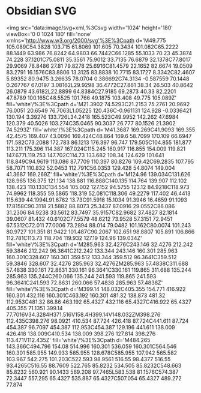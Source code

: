 # Obsidian SVG

<img src="data:image/svg+xml,%3Csvg width='1024' height='180' viewBox='0 0 1024 180' fill='none' xmlns='http://www.w3.org/2000/svg'%3E%3Cpath d='M49.775 105.089C54.3828 103.715 61.8069 101.605 70.3434 101.082C65.2222 88.1449 63.986 76.8242 64.9803 66.7442C66.1285 55.1033 70.23 45.3874 74.228 37.1201C75.0811 35.3561 75.9012 33.7135 76.6879 32.1378C77.8017 29.9069 78.8486 27.81 79.8278 25.6916C81.4579 22.1652 82.6674 19.0509 83.2791 16.1576C83.8806 13.3125 83.8838 10.7715 83.1727 8.3342C82.4607 5.89352 80.9475 3.26635 78.0704 0.386692C74.3134 -0.587559 70.1448 0.267767 67.0197 3.08162L29.9298 36.4772C27.861 38.34 26.503 40.8642 26.0879 43.6182L22.8899 64.8384C27.9185 69.2873 40.33 82.2201 47.8789 100.165C48.5525 101.766 49.1875 103.408 49.775 105.089Z' fill='white'/%3E%3Cpath d='M21.3902 74.5293C21.2153 75.2761 20.9692 76.0051 20.6549 76.7063L1.05225 120.436C-0.961131 124.928 -0.0336421 130.194 3.39276 133.726L34.2418 165.523C49.9952 142.262 47.6984 120.379 40.5026 103.274C35.0465 90.3037 26.777 80.1526 21.3902 74.5293Z' fill='white'/%3E%3Cpath d='M41.3687 169.269C41.9093 169.355 42.4575 169.407 43.0096 169.424C48.864 169.6 58.7099 170.109 66.6947 171.582C73.2088 172.783 86.1213 176.397 96.747 179.505C104.855 181.877 113.211 175.396 114.387 167.024C115.245 160.917 116.855 154.009 119.821 147.677L119.753 147.702C114.73 133.682 108.34 124.629 101.641 118.849C94.9619 113.086 87.7709 110.397 80.8276 109.42C69.2835 107.795 58.7071 110.832 52.0453 112.791C56.0353 129.428 54.8074 149.004 41.3687 169.269Z' fill='white'/%3E%3Cpath d='M124.96 139.034C131.626 128.965 136.375 121.134 138.881 116.888C140.135 114.764 139.907 112.102 138.423 110.133C134.554 105.002 127.152 94.5755 123.12 84.9218C118.973 74.9962 118.355 59.5865 118.319 52.081C118.306 49.2279 117.402 46.4413 115.639 44.1994L91.6762 13.73C91.5918 15.1034 91.3946 16.4659 91.1093 17.8158C90.3118 21.5882 88.8073 25.3437 87.0916 29.0552C86.086 31.2306 84.9238 33.5612 83.7497 35.9157C82.9682 37.4827 82.1814 39.0607 81.432 40.6102C77.5579 48.6212 73.9528 57.3151 72.9451 67.5312C72.011 77.0006 73.2894 88.014 79.0482 101.162C80.0074 101.243 80.9727 101.351 81.9422 101.487C90.2067 102.651 98.8807 105.891 106.866 112.781C113.73 118.704 119.932 127.19 124.96 139.034Z' fill='white'/%3E%3Cpath d='M285.963 32.4276C243.146 32.4276 212.242 59.3846 212.242 96.3641C212.242 133.344 243.146 160.301 285.963 160.301C328.607 160.301 359.512 133.344 359.512 96.3641C359.512 59.3846 328.607 32.4276 285.963 32.4276ZM285.963 57.4838C311.688 57.4838 330.161 72.8631 330.161 96.3641C330.161 119.865 311.688 135.244 285.963 135.244C260.066 135.244 241.593 119.865 241.593 96.3641C241.593 72.8631 260.066 57.4838 285.963 57.4838Z' fill='white'/%3E%3Cpath d='M399.14 148.032C405.355 154.771 416.922 160.301 432.116 160.301C463.192 160.301 481.32 138.873 481.32 112.953C481.32 86.86 463.192 65.4327 432.116 65.4327C416.922 65.4327 405.355 71.1351 399.14 77.7016V34.3284H371.516V158.4H399.14V148.032ZM398.276 112.435C398.276 98.0921 410.534 87.724 426.418 87.724C441.611 87.724 454.387 96.7097 454.387 112.953C454.387 129.196 441.611 138.009 426.418 138.009C410.534 138.009 398.276 127.814 398.276 113.471V112.435Z' fill='white'/%3E%3Cpath d='M484.265 143.366C494.796 154.08 514.996 160.301 536.059 160.301C564.546 160.301 585.955 149.933 585.955 128.678C585.955 107.942 565.582 103.967 542.275 101.203C522.593 98.9561 516.55 98.4377 516.55 93.4265C516.55 88.7609 522.765 85.8232 534.505 85.8232C548.663 85.8232 560.921 90.1433 569.208 97.7465L583.538 81.1576C574.387 72.3447 557.295 65.4327 535.887 65.4327C507.054 65.4327 489.272 77.874
